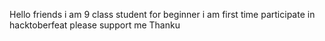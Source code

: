 Hello friends
i am 9 class student for beginner
i am first time participate in hacktoberfeat
please support me 
Thanku

